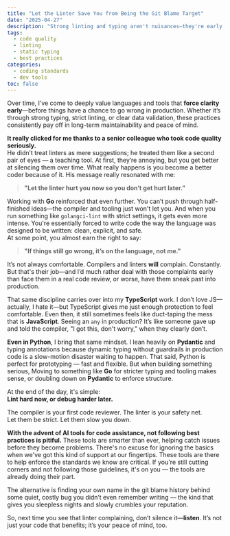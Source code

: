 ```yaml
---
title: "Let the Linter Save You from Being the Git Blame Target"
date: "2025-04-27"
description: "Strong linting and typing aren't nuisances—they're early warnings that save you from future bugs, reviews, and embarrassing git blame."
tags:
  - code quality
  - linting
  - static typing
  - best practices
categories:
  - coding standards
  - dev tools
toc: false
---
```


Over time, I’ve come to deeply value languages and tools that **force clarity early**—before things have a chance to go wrong in production. Whether it’s through strong typing, strict linting, or clear data validation, these practices consistently pay off in long-term maintainability and peace of mind.

<!--more-->

**It really clicked for me thanks to a senior colleague who took code quality seriously.**  
He didn’t treat linters as mere suggestions; he treated them like a second pair of eyes — a teaching tool. At first, they’re annoying, but you get better at silencing them over time. What really happens is you become a better coder because of it. His message really resonated with me:

> **"Let the linter hurt you now so you don’t get hurt later."**

Working with **Go** reinforced that even further. You can’t push through half-finished ideas—the compiler and tooling just won't let you. And when you run something like `golangci-lint` with strict settings, it gets even more intense. You're essentially forced to write code the way the language was designed to be written: clean, explicit, and safe.  
At some point, you almost earn the right to say:

> **"If things still go wrong, it’s on the language, not me."**

It’s not always comfortable. Compilers and linters **will** complain. Constantly. But that's their job—and I’d much rather deal with those complaints early than face them in a real code review, or worse, have them sneak past into production.

That same discipline carries over into my **TypeScript** work. I don’t love JS—actually, I hate it—but TypeScript gives me just enough protection to feel comfortable. Even then, it still sometimes feels like duct-taping the mess that is **JavaScript**. Seeing an `any` in production? It’s like someone gave up and told the compiler, "I got this, don't worry," when they clearly don’t.

**Even in Python**, I bring that same mindset. I lean heavily on **Pydantic** and typing annotations because dynamic typing without guardrails in production code is a slow-motion disaster waiting to happen. That said, Python is perfect for prototyping — fast and flexible. But when building something serious, Moving to something like **Go** for stricter typing and tooling makes sense, or doubling down on **Pydantic** to enforce structure.

At the end of the day, it's simple:  
**Lint hard now, or debug harder later.**

The compiler is your first code reviewer. The linter is your safety net.  
Let them be strict. Let them slow you down.

**With the advent of AI tools for code assistance, not following best practices is pitiful.** These tools are smarter than ever, helping catch issues before they become problems. There's no excuse for ignoring the basics when we've got this kind of support at our fingertips. These tools are there to help enforce the standards we know are critical. If you're still cutting corners and not following those guidelines, it's on you — the tools are already doing their part.

The alternative is finding your own name in the git blame history behind some quiet, costly bug you didn’t even remember writing — the kind that gives you sleepless nights and slowly crumbles your reputation.

So, next time you see that linter complaining, don’t silence it—**listen**. It’s not just your code that benefits; it’s your peace of mind, too.
